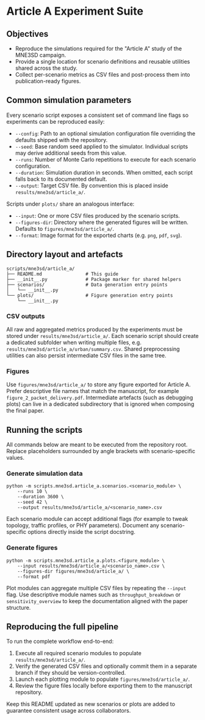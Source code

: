 # Article A Experiment Suite

## Objectives
- Reproduce the simulations required for the "Article A" study of the MNE3SD campaign.
- Provide a single location for scenario definitions and reusable utilities shared across the study.
- Collect per-scenario metrics as CSV files and post-process them into publication-ready figures.

## Common simulation parameters
Every scenario script exposes a consistent set of command line flags so experiments can be reproduced easily:

- `--config`: Path to an optional simulation configuration file overriding the defaults shipped with the repository.
- `--seed`: Base random seed applied to the simulator. Individual scripts may derive additional seeds from this value.
- `--runs`: Number of Monte Carlo repetitions to execute for each scenario configuration.
- `--duration`: Simulation duration in seconds. When omitted, each script falls back to its documented default.
- `--output`: Target CSV file. By convention this is placed inside `results/mne3sd/article_a/`.

Scripts under `plots/` share an analogous interface:

- `--input`: One or more CSV files produced by the scenario scripts.
- `--figures-dir`: Directory where the generated figures will be written. Defaults to `figures/mne3sd/article_a/`.
- `--format`: Image format for the exported charts (e.g. `png`, `pdf`, `svg`).

## Directory layout and artefacts
```
scripts/mne3sd/article_a/
├── README.md                # This guide
├── __init__.py              # Package marker for shared helpers
├── scenarios/               # Data generation entry points
│   └── __init__.py
└── plots/                   # Figure generation entry points
    └── __init__.py
```

### CSV outputs
All raw and aggregated metrics produced by the experiments must be stored under `results/mne3sd/article_a/`. Each scenario script should create a dedicated subfolder when writing multiple files, e.g. `results/mne3sd/article_a/urban/summary.csv`. Shared preprocessing utilities can also persist intermediate CSV files in the same tree.

### Figures
Use `figures/mne3sd/article_a/` to store any figure exported for Article A. Prefer descriptive file names that match the manuscript, for example `figure_2_packet_delivery.pdf`. Intermediate artefacts (such as debugging plots) can live in a dedicated subdirectory that is ignored when composing the final paper.

## Running the scripts
All commands below are meant to be executed from the repository root. Replace placeholders surrounded by angle brackets with scenario-specific values.

### Generate simulation data
```
python -m scripts.mne3sd.article_a.scenarios.<scenario_module> \
    --runs 10 \
    --duration 3600 \
    --seed 42 \
    --output results/mne3sd/article_a/<scenario_name>.csv
```

Each scenario module can accept additional flags (for example to tweak topology, traffic profiles, or PHY parameters). Document any scenario-specific options directly inside the script docstring.

### Generate figures
```
python -m scripts.mne3sd.article_a.plots.<figure_module> \
    --input results/mne3sd/article_a/<scenario_name>.csv \
    --figures-dir figures/mne3sd/article_a/ \
    --format pdf
```

Plot modules can aggregate multiple CSV files by repeating the `--input` flag. Use descriptive module names such as `throughput_breakdown` or `sensitivity_overview` to keep the documentation aligned with the paper structure.

## Reproducing the full pipeline
To run the complete workflow end-to-end:

1. Execute all required scenario modules to populate `results/mne3sd/article_a/`.
2. Verify the generated CSV files and optionally commit them in a separate branch if they should be version-controlled.
3. Launch each plotting module to populate `figures/mne3sd/article_a/`.
4. Review the figure files locally before exporting them to the manuscript repository.

Keep this README updated as new scenarios or plots are added to guarantee consistent usage across collaborators.
